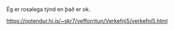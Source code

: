 Ég er rosalega týnd en það er ok. 

https://notendur.hi.is/~skr7/vefforritun/Verkefni5/verkefni5.html
